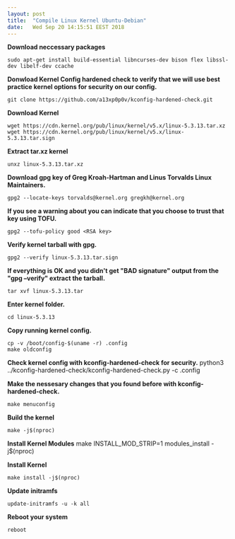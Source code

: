 ```yaml
---
layout: post
title:  "Compile Linux Kernel Ubuntu-Debian"
date:   Wed Sep 20 14:15:51 EEST 2018
---
```


**Download neccessary packages**

    sudo apt-get install build-essential libncurses-dev bison flex libssl-dev libelf-dev ccache

**Donwload Kernel Config hardened check to verify that we will use best practice kernel options for security on our config.**

    git clone https://github.com/a13xp0p0v/kconfig-hardened-check.git

**Download Kernel**

    wget https://cdn.kernel.org/pub/linux/kernel/v5.x/linux-5.3.13.tar.xz
    wget https://cdn.kernel.org/pub/linux/kernel/v5.x/linux-5.3.13.tar.sign

**Extract tar.xz kernel**

    unxz linux-5.3.13.tar.xz

**Download gpg key of Greg Kroah-Hartman and Linus Torvalds Linux Maintainers.**

    gpg2 --locate-keys torvalds@kernel.org gregkh@kernel.org

**If you see a warning about you can indicate that you choose to trust that key using TOFU.**

    gpg2 --tofu-policy good <RSA key>

**Verify kernel tarball with gpg.**

    gpg2 --verify linux-5.3.13.tar.sign

**If everything is OK and you didn't get "BAD signature" output from the "gpg –verify" extract the tarball.**

    tar xvf linux-5.3.13.tar

**Enter kernel folder.**

    cd linux-5.3.13 

**Copy running kernel config.**

    cp -v /boot/config-$(uname -r) .config
    make oldconfig

**Check kernel config with kconfig-hardened-check for security.**
    python3 ../kconfig-hardened-check/kconfig-hardened-check.py -c .config

**Make the nessesary changes that you found before with kconfig-hardened-check.**

    make menuconfig

**Build the kernel**

    make -j$(nproc)

**Install Kernel Modules**
    make INSTALL_MOD_STRIP=1 modules_install -j$(nproc)

**Install Kernel**

    make install -j$(nproc)

**Update initramfs**

    update-initramfs -u -k all
    
**Reboot your system**

    reboot
